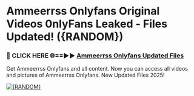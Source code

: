# Ammeerrss Onlyfans Original Videos 0nlyFans Leaked - Files Updated! ({RANDOM})

<h3>🔴 CLICK HERE 🌐==►► <a href="https://betterlinks.top/A2PfLJ" rel="nofollow">Ammeerrss Onlyfans Updated Files</a></h3>

Get Ammeerrss Onlyfans and all content. Now you can access all videos and pictures of Ammeerrss Onlyfans. New Updated Files 2025!

[![{RANDOM}](https://i.imgur.com/ppqm5kG.gif)](https://betterlinks.top/A2PfLJ)